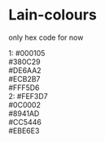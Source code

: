 # Lain-colours

only hex code for now

1:
    #000105 <br>
    #380C29 <br>
    #DE6AA2 <br>
    #ECB2B7 <br>
    #FFF5D6 <br>
2:
    #FEF3D7 <br>
    #0C0002 <br>
    #8941AD <br>
    #CC5446 <br>
    #EBE6E3
